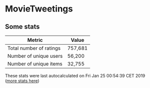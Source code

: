 # MovieTweetings
## Some stats

Metric | Value
--- | ---
Total number of ratings                 | 757,681
Number of unique users                  | 56,200
Number of unique items                  | 32,755
These stats were last autocalculated on Fri Jan 25 00:54:39 CET 2019  ([more stats here](./stats.md))

